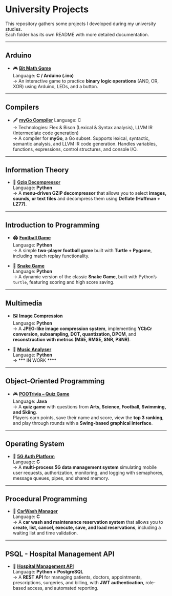 # University Projects  

This repository gathers some projects I developed during my university studies.  
Each folder has its own README with more detailed documentation.  

---

## Arduino
- 🎮 [**Bit Math Game**](arduino-project)  
  Language: **C / Arduino (.ino)**  
  → An interactive game to practice **binary logic operations** (AND, OR, XOR) using Arduino, LEDs, and a button.  

---

## Compilers
- 🖋️ [**myGo Compiler**](compiler)
  Language: C  
  → Technologies: Flex & Bison (Lexical & Syntax analysis), LLVM IR (Intermediate code generation)  
  → A compiler for **myGo**, a Go subset. Supports lexical, syntactic, semantic analysis, and LLVM IR code generation. Handles variables, functions, expressions, control structures, and console I/O.

---

## Information Theory
- 📂 [**Gzip Decompressor**](information-theory)  
  Language: **Python**  
  → A **menu-driven GZIP decompressor** that allows you to select **images, sounds, or text files** and decompress them using **Deflate (Huffman + LZ77)**.

---

## Introduction to Programming
- 🏟️ [**Football Game**](introduction-to-programming/football)  
  Language: **Python**  
  → A simple **two-player football game** built with **Turtle + Pygame**, including match replay functionality.  

- 🐍 [**Snake Game**](introduction-to-programming/snake)  
  Language: **Python**  
  → A dynamic version of the classic **Snake Game**, built with Python’s `turtle`, featuring scoring and high score saving. 

---

## Multimedia
- 🖼️ [**Image Compression**](multimedia/image-compression)  
  Language: **Python**  
  → A **JPEG-like image compression system**, implementing **YCbCr conversion, subsampling, DCT, quantization, DPCM**, and **reconstruction with metrics (MSE, RMSE, SNR, PSNR)**.

- 🎵 [**Music Analyser**](multimedia/music-data-analysis)  
  Language: **Python**  
  → *** IN WORK ****

--- 

## Object-Oriented Programming
- 🎮 [**POOTrivia – Quiz Game**](objected-oriented-programming)  
  Language: **Java**  
  → A **quiz game** with questions from **Arts, Science, Football, Swimming, and Skiing**.  
  Players earn points, save their name and score, view the **top 3 ranking**, and play through rounds with a **Swing-based graphical interface**.

---

## Operating System
- 📡 [**5G Auth Platform**](operating-system)  
  Language: **C**  
  → A **multi-process 5G data management system** simulating mobile user requests, authorization, monitoring, and logging with semaphores, message queues, pipes, and shared memory.

---

## Procedural Programming
- 🚗 [**CarWash Manager**](procedural-programming)  
  Language: **C**  
  → A **car wash and maintenance reservation system** that allows you to **create, list, cancel, execute, save, and load reservations**, including a waiting list and time validation.  

---

## PSQL - Hospital Management API
- 🏥 [**Hospital Management API**](psql-hospital-api)  
  Language: **Python + PostgreSQL**  
  → A **REST API** for managing patients, doctors, appointments, prescriptions, surgeries, and billing, with **JWT authentication**, role-based access, and automated reporting.
